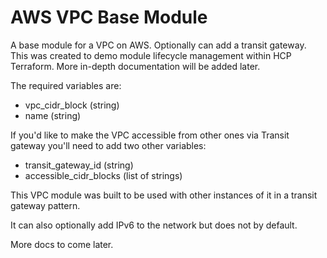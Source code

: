 # AWS VPC Base Module

A base module for a VPC on AWS.  Optionally can add a transit gateway.  This was created to demo module lifecycle management within HCP Terraform.  More in-depth documentation will be added later.

The required variables are:

- vpc_cidr_block (string)
- name (string)

If you'd like to make the VPC accessible from other ones via Transit gateway you'll need to add two other variables:

- transit_gateway_id (string)
- accessible_cidr_blocks (list of strings)

This VPC module was built to be used with other instances of it in a transit gateway pattern.

It can also optionally add IPv6 to the network but does not by default.

More docs to come later.